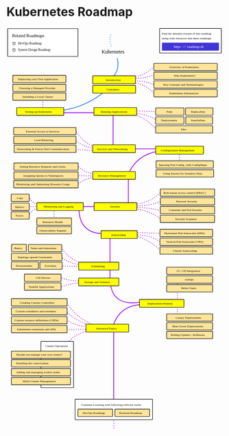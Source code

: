 # Kubernetes Roadmap

<link href="style/main.css" rel="stylesheet">

<svg xmlns="http://www.w3.org/2000/svg" xmlns:xlink="http://www.w3.org/1999/xlink" viewBox="257 -5 1214 2258" style="font-family: balsamiq"><path d="M859.6666666666666 1685.1220866353638Q859.6666666666666 1893.9330877045131 859.6666666666666 2102.7440887736625" fill="none" stroke="rgb(153,0,255)" stroke-width="4" stroke-linecap="round" stroke-linejoin="round" stroke-dasharray="undefined"></path><path d="M603.1431249399399 1763.820116349785Q647.987659055645 1709.0665446734433 724.2435698431351 1699.3380612714602" fill="none" stroke="rgb(153,0,255)" stroke-width="4" stroke-linecap="round" stroke-linejoin="round" stroke-dasharray="0.8 12"></path><path d="M585.0566948569951 1632.4969066170993Q648.4478756821829 1673.6988196485268 725.0299363684804 1678.1061650871338" fill="none" stroke="rgb(153,0,255)" stroke-width="4" stroke-linecap="round" stroke-linejoin="round" stroke-dasharray="0.8 12"></path><path d="M591.3476270597585 1589.4147244235758Q660.0220126839224 1654.9244398415528 754.9118643316066 1676.533432036443" fill="none" stroke="rgb(153,0,255)" stroke-width="4" stroke-linecap="round" stroke-linejoin="round" stroke-dasharray="0.8 12"></path><path d="M591.3476270597585 1533.4147244235758Q650.6126734170231 1634.4219894366681 761.20279653437 1670.2424998336796" fill="none" stroke="rgb(153,0,255)" stroke-width="4" stroke-linecap="round" stroke-linejoin="round" stroke-dasharray="0.8 12"></path><path d="M584.6294279076859 1692.8334955940422Q652.8601684992975 1691.1591720394454 721.090909090909 1689.4848484848485" fill="none" stroke="rgb(153,0,255)" stroke-width="4" stroke-linecap="round" stroke-linejoin="round" stroke-dasharray="0.8 12"></path><path d="M1217 1437Q1217 1538.2871026726039 1217 1639.574205345208" fill="none" stroke="rgb(153,0,255)" stroke-width="4" stroke-linecap="round" stroke-linejoin="round" stroke-dasharray="0.8 12"></path><path d="M556.7474999445599 1456.3508049397244Q602.0237539011617 1434.2292324907346 677.8479448477551 1429.61434307798" fill="none" stroke="rgb(153,0,255)" stroke-width="4" stroke-linecap="round" stroke-linejoin="round" stroke-dasharray="0.8 12"></path><path d="M838.6666666666666 1413.8870125710714Q838.6666666666666 1287.7412286816932 838.6666666666666 1161.595444792315" fill="none" stroke="rgb(153,0,255)" stroke-width="4" stroke-linecap="round" stroke-linejoin="round" stroke-dasharray="undefined"></path><path d="M566.183898248705 1231.4499786909332Q599.3161248588119 1289.6099316373961 680.9934109491368 1321.0957625803114" fill="none" stroke="rgb(153,0,255)" stroke-width="4" stroke-linecap="round" stroke-linejoin="round" stroke-dasharray="0.8 12"></path><path d="M1009.8400846449055 1538.1329235756484Q857.1243088874879 1560.9562841943869 841.6714723684374 1436.6374892530664" fill="none" stroke="rgb(153,0,255)" stroke-width="4" stroke-linecap="round" stroke-linejoin="round" stroke-dasharray="undefined"></path><path d="M562.8787878787879 1282.4242424242423Q606.4533097420031 1322.9211427882055 684.090909090909 1327.8787878787878" fill="none" stroke="rgb(153,0,255)" stroke-width="4" stroke-linecap="round" stroke-linejoin="round" stroke-dasharray="0.8 12"></path><path d="M549.2424242424242 1333.9393939393938Q616.6666666666666 1336.212121212121 684.090909090909 1338.4848484848485" fill="none" stroke="rgb(153,0,255)" stroke-width="4" stroke-linecap="round" stroke-linejoin="round" stroke-dasharray="0.8 12"></path><path d="M961.454753289597 1160.342397311275Q1057.8429728334936 1182.9668487158867 1128 1250.8484848484848" fill="none" stroke="rgb(153,0,255)" stroke-width="4" stroke-linecap="round" stroke-linejoin="round" stroke-dasharray="0.8 12"></path><path d="M982.8528607552747 1160.342397311275Q1065.4819868137197 1158.91461994723 1126.4848484848485 1202.3636363636363" fill="none" stroke="rgb(153,0,255)" stroke-width="4" stroke-linecap="round" stroke-linejoin="round" stroke-dasharray="0.8 12"></path><path d="M970.5077987558452 1146.351327045255Q1053.2453146123914 1149.096829830679 1135.982830468938 1151.8423326161032" fill="none" stroke="rgb(153,0,255)" stroke-width="4" stroke-linecap="round" stroke-linejoin="round" stroke-dasharray="0.8 12"></path><path d="M524 1004Q524 1046.6969696969695 524 1089.3939393939393" fill="none" stroke="rgb(153,0,255)" stroke-width="4" stroke-linecap="round" stroke-linejoin="round" stroke-dasharray="0.8 12"></path><path d="M381.06060606060606 1053.030303030303Q401.92734548519087 1010.7672458462241 441.66666666666663 1013.6363636363636" fill="none" stroke="rgb(153,0,255)" stroke-width="4" stroke-linecap="round" stroke-linejoin="round" stroke-dasharray="0.8 12"></path><path d="M383.60606060606057 945.4545454545454Q399.6536354211488 986.9219275514125 450.27272727272725 993.9393939393939" fill="none" stroke="rgb(153,0,255)" stroke-width="4" stroke-linecap="round" stroke-linejoin="round" stroke-dasharray="0.8 12"></path><path d="M381.06060606060606 1001.3513270452548Q411.3636363636364 1001.3513270452548 441.66666666666663 1001.3513270452548" fill="none" stroke="rgb(153,0,255)" stroke-width="4" stroke-linecap="round" stroke-linejoin="round" stroke-dasharray="0.8 12"></path><path d="M981.1515151515151 1005.4545454545454Q1075.52268083384 1008.0340688080435 1133.7575757575758 1027.5757575757575" fill="none" stroke="rgb(153,0,255)" stroke-width="4" stroke-linecap="round" stroke-linejoin="round" stroke-dasharray="0.8 12"></path><path d="M971.6363636363636 1013.9393939393939Q1070.006250755701 1021.9104927890405 1129.2121212121212 1077.5757575757575" fill="none" stroke="rgb(153,0,255)" stroke-width="4" stroke-linecap="round" stroke-linejoin="round" stroke-dasharray="0.8 12"></path><path d="M980.7272727272726 997.2727272727273Q1070.6460638675592 997.8208505660745 1132.2424242424242 968.4848484848484" fill="none" stroke="rgb(153,0,255)" stroke-width="4" stroke-linecap="round" stroke-linejoin="round" stroke-dasharray="0.8 12"></path><path d="M651.1664956385931 881.8947814947875Q691.6134435999418 843.5063134340171 755.177341961068 836.4815950722984" fill="none" stroke="rgb(153,0,255)" stroke-width="4" stroke-linecap="round" stroke-linejoin="round" stroke-dasharray="0.8 12"></path><path d="M654.5454545454545 768.9393939393939Q690.3562622627692 810.6715322056164 750.782517468569 818.9022971023027" fill="none" stroke="rgb(153,0,255)" stroke-width="4" stroke-linecap="round" stroke-linejoin="round" stroke-dasharray="0.8 12"></path><path d="M615.5077987558452 827.3513270452548Q699.991985333453 828.2891658175279 784.476171911061 829.2270045898009" fill="none" stroke="rgb(153,0,255)" stroke-width="4" stroke-linecap="round" stroke-linejoin="round" stroke-dasharray="0.8 12"></path><path d="M937.8132098899964 828.7651622283689Q983.9869597797716 707.2034453399501 1121.0139299615305 689.1836612214857" fill="none" stroke="rgb(153,0,255)" stroke-width="4" stroke-linecap="round" stroke-linejoin="round" stroke-dasharray="undefined"></path><path d="M1229 686Q1229 733.0300887221613 1229 780.0601774443226" fill="none" stroke="rgb(153,0,255)" stroke-width="4" stroke-linecap="round" stroke-linejoin="round" stroke-dasharray="0.8 12"></path><path d="M640.2972157037447 626.3061454377246Q703.4496212232617 679.011304744887 776.0928976974695 672.3943769022615" fill="none" stroke="rgb(153,0,255)" stroke-width="4" stroke-linecap="round" stroke-linejoin="round" stroke-dasharray="0.8 12"></path><path d="M642.7662281036306 571.9878726402346Q693.9216913933145 654.471742134613 777.7389059640601 674.040385168852" fill="none" stroke="rgb(153,0,255)" stroke-width="4" stroke-linecap="round" stroke-linejoin="round" stroke-dasharray="0.8 12"></path><path d="M856 463.20845130157693Q856 574.3854471682816 856 685.5624430349862" fill="none" stroke="rgb(153,0,255)" stroke-width="4" stroke-linecap="round" stroke-linejoin="round" stroke-dasharray="undefined"></path><path d="M967.8528607552747 477.34239731127496Q1052.295399731389 479.2477413105289 1112.8255386157043 526.1028933067112" fill="none" stroke="rgb(153,0,255)" stroke-width="4" stroke-linecap="round" stroke-linejoin="round" stroke-dasharray="0.8 12"></path><path d="M946.454753289597 477.34239731127496Q1047.5067566439768 499.5016401695336 1102.8255386157043 576.1028933067112" fill="none" stroke="rgb(153,0,255)" stroke-width="4" stroke-linecap="round" stroke-linejoin="round" stroke-dasharray="0.8 12"></path><path d="M955.5077987558452 463.35132704525483Q1038.2453146123914 466.0968298306791 1120.982830468938 468.84233261610336" fill="none" stroke="rgb(153,0,255)" stroke-width="4" stroke-linecap="round" stroke-linejoin="round" stroke-dasharray="0.8 12"></path><path d="M557 474.5615987107958Q656.0721721754126 474.5615987107958 755.1443443508251 474.5615987107958" fill="none" stroke="rgb(153,0,255)" stroke-width="4" stroke-linecap="round" stroke-linejoin="round" stroke-dasharray="undefined"></path><path d="M558.3202329952506 1398.159682064163Q609.8965165360897 1420.4443659732042 680.9934109491368 1418.605211723144" fill="none" stroke="rgb(153,0,255)" stroke-width="4" stroke-linecap="round" stroke-linejoin="round" stroke-dasharray="0.8 12"></path><path d="M663.6363636363636 1010.6060606060605Q666.6325162938567 1156.391409571443 806.8120550044046 1152.8133261563908" fill="none" stroke="rgb(153,0,255)" stroke-width="4" stroke-linecap="round" stroke-linejoin="round" stroke-dasharray="undefined"></path><path d="M524.6666666666666 1001Q647.1440539325488 1001 769.6214411984311 1001" fill="none" stroke="rgb(153,0,255)" stroke-width="4" stroke-linecap="round" stroke-linejoin="round" stroke-dasharray="undefined"></path><path d="M968.6060606060605 989.6969696969696Q1066.8439540520403 981.2839120034728 1124.6666666666665 920" fill="none" stroke="rgb(153,0,255)" stroke-width="4" stroke-linecap="round" stroke-linejoin="round" stroke-dasharray="0.8 12"></path><path d="M942 837Q942 918.8787878787879 942 1000.7575757575758" fill="none" stroke="rgb(153,0,255)" stroke-width="4" stroke-linecap="round" stroke-linejoin="round" stroke-dasharray="undefined"></path><path d="M608 681Q691.2234447154394 684.1042256507884 774.4468894308789 687.2084513015769" fill="none" stroke="rgb(153,0,255)" stroke-width="4" stroke-linecap="round" stroke-linejoin="round" stroke-dasharray="0.8 12"></path><path d="M956.1332818971498 677.2084513015769Q1045.9888731703309 677.2084513015769 1135.844464443512 677.2084513015769" fill="none" stroke="rgb(153,0,255)" stroke-width="4" stroke-linecap="round" stroke-linejoin="round" stroke-dasharray="undefined"></path><path d="M968 296Q1033.4286212425625 293.76851221814746 1096 319.66666666666663" fill="none" stroke="rgb(153,0,255)" stroke-width="4" stroke-linecap="round" stroke-linejoin="round" stroke-dasharray="0.8 12"></path><path d="M972 305.33333333333337Q1043.5003076923078 316.2913136094674 1096 374.66666666666663" fill="none" stroke="rgb(153,0,255)" stroke-width="4" stroke-linecap="round" stroke-linejoin="round" stroke-dasharray="0.8 12"></path><path d="M973.3333333333334 282.6666666666667Q1035.193100115472 283.13821911643515 1094.6666666666667 260" fill="none" stroke="rgb(153,0,255)" stroke-width="4" stroke-linecap="round" stroke-linejoin="round" stroke-dasharray="0.8 12"></path><path d="M972.6666666666666 276Q1037.6514054044533 262.98981125477604 1092 212" fill="none" stroke="rgb(153,0,255)" stroke-width="4" stroke-linecap="round" stroke-linejoin="round" stroke-dasharray="0.8 12"></path><path d="M461 365Q461 412.33033505438243 461 459.66067010876486" fill="none" stroke="rgb(153,0,255)" stroke-width="4" stroke-linecap="round" stroke-linejoin="round" stroke-dasharray="0.8 12"></path><path d="M822.9819203652737 341.73578940769187Q719.664071108144 439.1793853195802 564.580835440577 462.9526866419461" fill="none" stroke="rgb(43,120,228)" stroke-width="4" stroke-linecap="round" stroke-linejoin="round" stroke-dasharray="undefined"></path><path d="M879.2586937189001 169.8334607512085Q895.6893885107856 228.37959313174804 851.8092779606372 281.0687731836844" fill="none" stroke="rgb(43,120,228)" stroke-width="4" stroke-linecap="round" stroke-linejoin="round" stroke-dasharray="undefined"></path><text x="792" y="141" fill="rgb(0,0,0)" font-style="normal" font-weight="normal" font-size="28px"><tspan>Kubernetes</tspan></text><rect x="1117.35" y="1.35" width="347.3" height="138.3" rx="2" fill="rgb(255,255,255)" fill-opacity="1" stroke="rgb(0,0,0)" stroke-width="2.7"></rect><text x="1130" y="35.5" fill="rgb(0,0,0)" font-style="normal" font-weight="normal" font-size="17px"><tspan>Find the detailed version of this roadmap</tspan></text><text x="1130" y="63.5" fill="rgb(0,0,0)" font-style="normal" font-weight="normal" font-size="17px"><tspan>along with resources and other roadmaps</tspan></text><g class="clickable-group" data-group-id="ext_link:roadmap.sh"><rect x="1132.35" y="82.35" width="317.3" height="42.3" rx="2" fill="rgb(65,53,214)" fill-opacity="1" stroke="rgb(65,53,214)" stroke-width="2.7"></rect><text x="1272" y="110.5" fill="rgb(255,255,255)" font-style="normal" font-weight="normal" font-size="20px"><tspan>roadmap.sh</tspan></text><text x="1197" y="110.5" fill="rgb(255,255,255)" font-style="normal" font-weight="normal" font-size="20px"><tspan>https</tspan></text><text x="1244" y="108" fill="rgb(255,255,255)" font-style="normal" font-weight="normal" font-size="20px"><tspan>:</tspan></text><text x="1251" y="111.5" fill="rgb(255,255,255)" font-style="normal" font-weight="normal" font-size="20px"><tspan>/</tspan></text><text x="1259" y="111.5" fill="rgb(255,255,255)" font-style="normal" font-weight="normal" font-size="20px"><tspan>/</tspan></text></g><path d="M842.8135525490823 36.6951290717367Q831.7438721087574 68.7754958839657 848 102" fill="none" stroke="rgb(43,120,228)" stroke-width="4" stroke-linecap="round" stroke-linejoin="round" stroke-dasharray="0.8 12"></path><g class="clickable-group done" data-group-id="101-containers"><rect x="741.35" y="320.35" width="241.3" height="44.3" rx="2" fill="rgb(255,255,0)" fill-opacity="1" stroke="rgb(0,0,0)" stroke-width="2.7"></rect><text x="819" y="348.5" fill="rgb(0,0,0)" font-style="normal" font-weight="normal" font-size="17px"><tspan>Containers</tspan></text></g><rect x="263.35" y="2.35" width="395.3" height="156.3" rx="2" fill="rgb(255,255,255)" fill-opacity="1" stroke="rgb(0,0,0)" stroke-width="2.7"></rect><g class="clickable-group" data-group-id="ext_link:roadmap.sh/devops"><text x="322" y="92.5" fill="rgb(0,0,0)" font-style="normal" font-weight="normal" font-size="18px"><tspan>DevOps Roadmap</tspan></text><g><circle cx="299" cy="86" r="10" fill="rgb(255,255,255)"></circle><circle cx="299" cy="86" r="10" fill="rgb(153,153,153)"></circle><path d="M293.5 86L297.5 90 304 83.5" fill="none" stroke="#fff" stroke-width="3.5" stroke-linecap="round" stroke-linejoin="round"></path></g></g><g class="clickable-group" data-group-id="ext_link:roadmap.sh/system-design"><text x="322" y="128.5" fill="rgb(0,0,0)" font-style="normal" font-weight="normal" font-size="18px"><tspan>System Design Roadmap</tspan></text><g><circle cx="299" cy="122" r="10" fill="rgb(255,255,255)"></circle><circle cx="299" cy="122" r="10" fill="rgb(153,153,153)"></circle><path d="M293.5 122L297.5 126 304 119.5" fill="none" stroke="#fff" stroke-width="3.5" stroke-linecap="round" stroke-linejoin="round"></path></g></g><text x="289" y="49.5" fill="rgb(0,0,0)" font-style="normal" font-weight="normal" font-size="24px"><tspan>Related Roadmaps</tspan></text><g class="clickable-group" data-group-id="100-kubernetes-introduction"><rect x="741.35" y="267.35" width="240.3" height="44.3" rx="2" fill="rgb(255,255,0)" fill-opacity="1" stroke="rgb(0,0,0)" stroke-width="2.7"></rect><text x="815" y="295.5" fill="rgb(0,0,0)" font-style="normal" font-weight="normal" font-size="17px"><tspan>Introduction</tspan></text></g><g class="clickable-group" data-group-id="100-setting-up-kubernetes:installing-a-local-cluster"><rect x="292.35" y="363.35" width="298.3" height="41.3" rx="2" fill="rgb(255,229,153)" fill-opacity="1" stroke="rgb(0,0,0)" stroke-width="2.7"></rect><text x="347" y="389.5" fill="rgb(0,0,0)" font-style="normal" font-weight="normal" font-size="17px"><tspan>Installing a Local Cluster</tspan></text></g><g class="clickable-group" data-group-id="101-setting-up-kubernetes:choosing-a-managed-provider"><rect x="292.35" y="314.35" width="298.3" height="41.3" rx="2" fill="rgb(255,229,153)" fill-opacity="1" stroke="rgb(0,0,0)" stroke-width="2.7"></rect><text x="325" y="341" fill="rgb(0,0,0)" font-style="normal" font-weight="normal" font-size="17px"><tspan>Choosing a Managed Provider</tspan></text></g><g class="clickable-group" data-group-id="102-setting-up-kubernetes:deploying-your-first-application"><rect x="292.35" y="264.35" width="298.3" height="41.3" rx="2" fill="rgb(255,229,153)" fill-opacity="1" stroke="rgb(0,0,0)" stroke-width="2.7"></rect><text x="321" y="291" fill="rgb(0,0,0)" font-style="normal" font-weight="normal" font-size="17px"><tspan>Deploying your First Application</tspan></text></g><g class="clickable-group done" data-group-id="100-kubernetes-introduction:kubernetes-overview"><rect x="1085.35" y="197.35" width="356.3" height="41.3" rx="2" fill="rgb(255,229,153)" fill-opacity="1" stroke="rgb(0,0,0)" stroke-width="2.7"></rect><text x="1172" y="223.5" fill="rgb(0,0,0)" font-style="normal" font-weight="normal" font-size="17px"><tspan>Overview of Kubernetes</tspan></text></g><g class="clickable-group done" data-group-id="101-kubernetes-introduction:why-kubernetes"><rect x="1085.35" y="246.35" width="356.3" height="41.3" rx="2" fill="rgb(255,229,153)" fill-opacity="1" stroke="rgb(0,0,0)" stroke-width="2.7"></rect><text x="1197" y="273" fill="rgb(0,0,0)" font-style="normal" font-weight="normal" font-size="17px"><tspan>Why Kubernetes?</tspan></text></g><g class="clickable-group done" data-group-id="102-kubernetes-introduction:key-concepts-terminologies"><rect x="1085.35" y="295.35" width="356.3" height="41.3" rx="2" fill="rgb(255,229,153)" fill-opacity="1" stroke="rgb(0,0,0)" stroke-width="2.7"></rect><text x="1138" y="321.5" fill="rgb(0,0,0)" font-style="normal" font-weight="normal" font-size="17px"><tspan>Key Concepts and Terminologies</tspan></text></g><g class="clickable-group" data-group-id="103-kubernetes-introduction:kubernetes-alternatives"><rect x="1085.35" y="344.35" width="356.3" height="41.3" rx="2" fill="rgb(255,229,153)" fill-opacity="1" stroke="rgb(0,0,0)" stroke-width="2.7"></rect><text x="1172" y="371" fill="rgb(0,0,0)" font-style="normal" font-weight="normal" font-size="17px"><tspan>Kubernetes Alternatives</tspan></text></g><g class="clickable-group done" data-group-id="104-services-and-networking"><rect x="741.35" y="654.35" width="240.3" height="44.3" rx="2" fill="rgb(255,255,0)" fill-opacity="1" stroke="rgb(0,0,0)" stroke-width="2.7"></rect><text x="766" y="683" fill="rgb(0,0,0)" font-style="normal" font-weight="normal" font-size="17px"><tspan>Services and Networking</tspan></text></g><g class="clickable-group done" data-group-id="100-services-and-networking:networking-and-pod-to-pod-communication"><rect x="299.35" y="656.35" width="348.3" height="41.3" rx="2" fill="rgb(255,229,153)" fill-opacity="1" stroke="rgb(0,0,0)" stroke-width="2.7"></rect><text x="315" y="683" fill="rgb(0,0,0)" font-style="normal" font-weight="normal" font-size="17px"><tspan>Networking &amp; Pod-to-Pod Communication</tspan></text></g><g class="clickable-group done" data-group-id="101-services-and-networking:load-balancing"><rect x="297.35" y="607.35" width="350.3" height="41.3" rx="2" fill="rgb(255,229,153)" fill-opacity="1" stroke="rgb(0,0,0)" stroke-width="2.7"></rect><text x="413" y="633.5" fill="rgb(0,0,0)" font-style="normal" font-weight="normal" font-size="17px"><tspan>Load Balancing</tspan></text></g><g class="clickable-group done" data-group-id="102-services-and-networking:external-access-to-services"><rect x="297.35" y="557.35" width="350.3" height="41.3" rx="2" fill="rgb(255,229,153)" fill-opacity="1" stroke="rgb(0,0,0)" stroke-width="2.7"></rect><text x="366" y="584" fill="rgb(0,0,0)" font-style="normal" font-weight="normal" font-size="17px"><tspan>External Access to Services</tspan></text></g><g class="clickable-group" data-group-id="105-configuration-management"><rect x="1095.35" y="662.35" width="269.3" height="44.3" rx="2" fill="rgb(255,255,0)" fill-opacity="1" stroke="rgb(0,0,0)" stroke-width="2.7"></rect><text x="1125" y="690.5" fill="rgb(0,0,0)" font-style="normal" font-weight="normal" font-size="17px"><tspan>Configuration Management</tspan></text></g><g class="clickable-group" data-group-id="100-configuration-management:config-maps"><rect x="1097.35" y="744.35" width="322.3" height="41.3" rx="2" fill="rgb(255,229,153)" fill-opacity="1" stroke="rgb(0,0,0)" stroke-width="2.7"></rect><text x="1114" y="772" fill="rgb(0,0,0)" font-style="normal" font-weight="normal" font-size="17px"><tspan>Injecting Pod Config. with ConfigMaps</tspan></text></g><g class="clickable-group" data-group-id="101-configuration-management:secrets"><rect x="1097.35" y="794.35" width="324.3" height="41.3" rx="2" fill="rgb(255,229,153)" fill-opacity="1" stroke="rgb(0,0,0)" stroke-width="2.7"></rect><text x="1136" y="820.5" fill="rgb(0,0,0)" font-style="normal" font-weight="normal" font-size="17px"><tspan>Using Secrets for Sensitive Data</tspan></text></g><g class="clickable-group" data-group-id="107-kubernetes-security"><rect x="749.35" y="979.35" width="240.3" height="44.3" rx="2" fill="rgb(255,255,0)" fill-opacity="1" stroke="rgb(0,0,0)" stroke-width="2.7"></rect><text x="839" y="1007.5" fill="rgb(0,0,0)" font-style="normal" font-weight="normal" font-size="17px"><tspan>Security</tspan></text></g><g class="clickable-group" data-group-id="100-kubernetes-security:role-based-acccess-control"><rect x="1121.35" y="902.35" width="305.3" height="41.3" rx="2" fill="rgb(255,229,153)" fill-opacity="1" stroke="rgb(0,0,0)" stroke-width="2.7"></rect><text x="1139" y="929" fill="rgb(0,0,0)" font-style="normal" font-weight="normal" font-size="17px"><tspan>Role-based access control (RBAC)</tspan></text></g><g class="clickable-group" data-group-id="101-kubernetes-security:network-security"><rect x="1121.35" y="951.35" width="305.3" height="41.3" rx="2" fill="rgb(255,229,153)" fill-opacity="1" stroke="rgb(0,0,0)" stroke-width="2.7"></rect><text x="1209" y="978" fill="rgb(0,0,0)" font-style="normal" font-weight="normal" font-size="17px"><tspan>Network Security</tspan></text></g><g class="clickable-group" data-group-id="102-kubernetes-security:container-and-pod-security"><rect x="1121.35" y="1000.35" width="305.3" height="41.3" rx="2" fill="rgb(255,229,153)" fill-opacity="1" stroke="rgb(0,0,0)" stroke-width="2.7"></rect><text x="1169" y="1027" fill="rgb(0,0,0)" font-style="normal" font-weight="normal" font-size="17px"><tspan>Container and Pod Security</tspan></text></g><g class="clickable-group done" data-group-id="108-monitoring-and-logging"><rect x="427.35" y="979.35" width="261.3" height="44.3" rx="2" fill="rgb(255,255,0)" fill-opacity="1" stroke="rgb(0,0,0)" stroke-width="2.7"></rect><text x="466" y="1007.5" fill="rgb(0,0,0)" font-style="normal" font-weight="normal" font-size="17px"><tspan>Monitoring and Logging</tspan></text></g><g class="clickable-group done" data-group-id="100-monitoring-and-logging:logs"><rect x="283.35" y="931.35" width="101.3" height="41.3" rx="2" fill="rgb(255,229,153)" fill-opacity="1" stroke="rgb(0,0,0)" stroke-width="2.7"></rect><text x="315" y="958.5" fill="rgb(0,0,0)" font-style="normal" font-weight="normal" font-size="17px"><tspan>Logs</tspan></text></g><g class="clickable-group done" data-group-id="110-scheduling"><rect x="662.35" y="1313.35" width="226.3" height="44.3" rx="2" fill="rgb(255,255,0)" fill-opacity="1" stroke="rgb(0,0,0)" stroke-width="2.7"></rect><text x="733" y="1341.5" fill="rgb(0,0,0)" font-style="normal" font-weight="normal" font-size="17px"><tspan>Scheduling</tspan></text></g><g class="clickable-group" data-group-id="101-storage-and-volumes:stateful-applications"><rect x="357.35" y="1429.35" width="206.3" height="41.3" rx="2" fill="rgb(255,229,153)" fill-opacity="1" stroke="rgb(0,0,0)" stroke-width="2.7"></rect><text x="382" y="1456" fill="rgb(0,0,0)" font-style="normal" font-weight="normal" font-size="17px"><tspan>Stateful Applications</tspan></text></g><path d="M1024.6355825250869 1550.7147879811753Q891.6483488739743 1552.9182924068634 854.7804130504753 1674.960698985752" fill="none" stroke="rgb(153,0,255)" stroke-width="4" stroke-linecap="round" stroke-linejoin="round" stroke-dasharray="undefined"></path><g class="clickable-group" data-group-id="113-kubernetes-advanced-topics"><rect x="703.35" y="1661.35" width="240.3" height="44.3" rx="2" fill="rgb(255,255,0)" fill-opacity="1" stroke="rgb(0,0,0)" stroke-width="2.7"></rect><text x="759" y="1690" fill="rgb(0,0,0)" font-style="normal" font-weight="normal" font-size="17px"><tspan>Advanced Topics</tspan></text></g><g class="clickable-group" data-group-id="100-kubernetes-advanced-topics:custom-controllers"><rect x="284.35" y="1518.35" width="313.3" height="41.3" rx="2" fill="rgb(255,229,153)" fill-opacity="1" stroke="rgb(0,0,0)" stroke-width="2.7"></rect><text x="331" y="1545.5" fill="rgb(0,0,0)" font-style="normal" font-weight="normal" font-size="17px"><tspan>Creating Custom Controllers</tspan></text></g><g class="clickable-group" data-group-id="101-kubernetes-advanced-topics:custom-schedulers-extenders"><rect x="284.35" y="1568.35" width="313.3" height="41.3" rx="2" fill="rgb(255,229,153)" fill-opacity="1" stroke="rgb(0,0,0)" stroke-width="2.7"></rect><text x="309" y="1595.5" fill="rgb(0,0,0)" font-style="normal" font-weight="normal" font-size="17px"><tspan>Custom schedulers and extenders</tspan></text></g><g class="clickable-group" data-group-id="102-kubernetes-advanced-topics:custom-resource-definitions"><rect x="284.35" y="1618.35" width="313.3" height="41.3" rx="2" fill="rgb(255,229,153)" fill-opacity="1" stroke="rgb(0,0,0)" stroke-width="2.7"></rect><text x="302" y="1646" fill="rgb(0,0,0)" font-style="normal" font-weight="normal" font-size="17px"><tspan>Custom resource definitions (CRDs)</tspan></text></g><g class="clickable-group" data-group-id="103-kubernetes-advanced-topics:kubernetes-extensions-and-apis"><rect x="284.35" y="1668.35" width="313.3" height="41.3" rx="2" fill="rgb(255,229,153)" fill-opacity="1" stroke="rgb(0,0,0)" stroke-width="2.7"></rect><text x="316" y="1696" fill="rgb(0,0,0)" font-style="normal" font-weight="normal" font-size="17px"><tspan>Kubernetes extensions and APIs</tspan></text></g><path d="M860 2167Q860 2207.5454545454545 860 2248.090909090909" fill="none" stroke="rgb(153,0,255)" stroke-width="4" stroke-linecap="round" stroke-linejoin="round" stroke-dasharray="0.8 12"></path><rect x="642.35" y="2082.35" width="435.3" height="115.3" rx="2" fill="rgb(255,255,255)" fill-opacity="1" stroke="rgb(0,0,0)" stroke-width="2.7"></rect><text x="678" y="2118.5" fill="rgb(0,0,0)" font-style="normal" font-weight="normal" font-size="17px"><tspan>Continue Learning with following relevant tracks</tspan></text><g class="clickable-group" data-group-id="ext_link:roadmap.sh/backend"><rect x="866.35" y="2138.35" width="195.3" height="41.3" rx="2" fill="rgb(255,229,153)" fill-opacity="1" stroke="rgb(0,0,0)" stroke-width="2.7"></rect><text x="890" y="2164.5" fill="rgb(0,0,0)" font-style="normal" font-weight="normal" font-size="17px"><tspan>Backend Roadmap</tspan></text></g><g class="clickable-group" data-group-id="ext_link:roadmap.sh/devops"><rect x="658.35" y="2138.35" width="195.3" height="41.3" rx="2" fill="rgb(255,229,153)" fill-opacity="1" stroke="rgb(0,0,0)" stroke-width="2.7"></rect><text x="685" y="2164.5" fill="rgb(0,0,0)" font-style="normal" font-weight="normal" font-size="17px"><tspan>DevOps Roadmap</tspan></text></g><g class="clickable-group" data-group-id="102-setting-up-kubernetes"><rect x="314.35" y="445.35" width="264.3" height="44.3" rx="2" fill="rgb(255,255,0)" fill-opacity="1" stroke="rgb(0,0,0)" stroke-width="2.7"></rect><text x="361" y="473.5" fill="rgb(0,0,0)" font-style="normal" font-weight="normal" font-size="17px"><tspan>Setting up Kubernetes</tspan></text></g><g class="clickable-group done" data-group-id="103-running-applications"><rect x="748.35" y="445.35" width="240.3" height="44.3" rx="2" fill="rgb(255,255,0)" fill-opacity="1" stroke="rgb(0,0,0)" stroke-width="2.7"></rect><text x="787" y="474" fill="rgb(0,0,0)" font-style="normal" font-weight="normal" font-size="17px"><tspan>Running Applications</tspan></text></g><g class="clickable-group done" data-group-id="100-running-applications:pods"><rect x="1095.35" y="447.35" width="159.3" height="41.3" rx="2" fill="rgb(255,229,153)" fill-opacity="1" stroke="rgb(0,0,0)" stroke-width="2.7"></rect><text x="1156" y="474" fill="rgb(0,0,0)" font-style="normal" font-weight="normal" font-size="17px"><tspan>Pods</tspan></text></g><g class="clickable-group done" data-group-id="101-running-applications:replicasets"><rect x="1263.35" y="447.35" width="154.3" height="41.3" rx="2" fill="rgb(255,229,153)" fill-opacity="1" stroke="rgb(0,0,0)" stroke-width="2.7"></rect><text x="1294" y="473.5" fill="rgb(0,0,0)" font-style="normal" font-weight="normal" font-size="17px"><tspan>ReplicaSets</tspan></text></g><g class="clickable-group done" data-group-id="102-running-applications:deployments"><rect x="1095.35" y="497.35" width="159.3" height="41.3" rx="2" fill="rgb(255,229,153)" fill-opacity="1" stroke="rgb(0,0,0)" stroke-width="2.7"></rect><text x="1126" y="523.5" fill="rgb(0,0,0)" font-style="normal" font-weight="normal" font-size="17px"><tspan>Deployments</tspan></text></g><g class="clickable-group done" data-group-id="103-running-applications:statefulsets"><rect x="1264.35" y="497.35" width="151.3" height="41.3" rx="2" fill="rgb(255,229,153)" fill-opacity="1" stroke="rgb(0,0,0)" stroke-width="2.7"></rect><text x="1293" y="523.5" fill="rgb(0,0,0)" font-style="normal" font-weight="normal" font-size="17px"><tspan>StatefulSets</tspan></text></g><g class="clickable-group done" data-group-id="104-running-applications:jobs"><rect x="1095.35" y="547.35" width="320.3" height="41.3" rx="2" fill="rgb(255,229,153)" fill-opacity="1" stroke="rgb(0,0,0)" stroke-width="2.7"></rect><text x="1237" y="573.5" fill="rgb(0,0,0)" font-style="normal" font-weight="normal" font-size="17px"><tspan>Jobs</tspan></text></g><g class="clickable-group" data-group-id="106-resource-management"><rect x="741.35" y="804.35" width="240.3" height="44.3" rx="2" fill="rgb(255,255,0)" fill-opacity="1" stroke="rgb(0,0,0)" stroke-width="2.7"></rect><text x="771" y="832.5" fill="rgb(0,0,0)" font-style="normal" font-weight="normal" font-size="17px"><tspan>Resource Management</tspan></text></g><g class="clickable-group" data-group-id="100-resource-management:setting-resource-requests-and-limits"><rect x="298.35" y="756.35" width="361.3" height="41.3" rx="2" fill="rgb(255,229,153)" fill-opacity="1" stroke="rgb(0,0,0)" stroke-width="2.7"></rect><text x="331" y="782.5" fill="rgb(0,0,0)" font-style="normal" font-weight="normal" font-size="17px"><tspan>Setting Resource Requests and Limits</tspan></text></g><g class="clickable-group" data-group-id="101-resource-management:assigning-quotas-to-namespaces"><rect x="298.35" y="806.35" width="361.3" height="41.3" rx="2" fill="rgb(255,229,153)" fill-opacity="1" stroke="rgb(0,0,0)" stroke-width="2.7"></rect><text x="349" y="833" fill="rgb(0,0,0)" font-style="normal" font-weight="normal" font-size="17px"><tspan>Assigning Quotas to Namespaces</tspan></text></g><g class="clickable-group" data-group-id="102-resource-management:monitoring-and-optimizing-resource-usage"><rect x="297.35" y="855.35" width="362.3" height="41.3" rx="2" fill="rgb(255,229,153)" fill-opacity="1" stroke="rgb(0,0,0)" stroke-width="2.7"></rect><text x="311" y="881.5" fill="rgb(0,0,0)" font-style="normal" font-weight="normal" font-size="17px"><tspan>Monitoring and Optimizing Resource Usage</tspan></text></g><g class="clickable-group" data-group-id="103-kubernetes-security:security-scanners"><rect x="1121.35" y="1049.35" width="305.3" height="41.3" rx="2" fill="rgb(255,229,153)" fill-opacity="1" stroke="rgb(0,0,0)" stroke-width="2.7"></rect><text x="1205" y="1075.5" fill="rgb(0,0,0)" font-style="normal" font-weight="normal" font-size="17px"><tspan>Security Scanners</tspan></text></g><g class="clickable-group done" data-group-id="101-monitoring-and-logging:metrics"><rect x="283.35" y="981.35" width="101.3" height="41.3" rx="2" fill="rgb(255,229,153)" fill-opacity="1" stroke="rgb(0,0,0)" stroke-width="2.7"></rect><text x="305" y="1008.5" fill="rgb(0,0,0)" font-style="normal" font-weight="normal" font-size="17px"><tspan>Metrics</tspan></text></g><g class="clickable-group done" data-group-id="102-monitoring-and-logging:traces"><rect x="283.35" y="1030.35" width="101.3" height="41.3" rx="2" fill="rgb(255,229,153)" fill-opacity="1" stroke="rgb(0,0,0)" stroke-width="2.7"></rect><text x="307" y="1057.5" fill="rgb(0,0,0)" font-style="normal" font-weight="normal" font-size="17px"><tspan>Traces</tspan></text></g><g class="clickable-group done" data-group-id="103-monitoring-and-logging:resource-health"><rect x="427.35" y="1065.35" width="195.3" height="41.3" rx="2" fill="rgb(255,229,153)" fill-opacity="1" stroke="rgb(0,0,0)" stroke-width="2.7"></rect><text x="460" y="1092.5" fill="rgb(0,0,0)" font-style="normal" font-weight="normal" font-size="17px"><tspan>Resource Health</tspan></text></g><g class="clickable-group done" data-group-id="104-monitoring-and-logging:observability-engines"><rect x="427.35" y="1113.35" width="195.3" height="41.3" rx="2" fill="rgb(255,229,153)" fill-opacity="1" stroke="rgb(0,0,0)" stroke-width="2.7"></rect><text x="442" y="1140.5" fill="rgb(0,0,0)" font-style="normal" font-weight="normal" font-size="17px"><tspan>Observability Engines</tspan></text></g><g class="clickable-group done" data-group-id="109-autoscaling"><rect x="788.35" y="1136.35" width="203.3" height="44.3" rx="2" fill="rgb(255,255,0)" fill-opacity="1" stroke="rgb(0,0,0)" stroke-width="2.7"></rect><text x="845" y="1165" fill="rgb(0,0,0)" font-style="normal" font-weight="normal" font-size="17px"><tspan>Autoscaling</tspan></text></g><g class="clickable-group done" data-group-id="100-autoscaling:horizontal-pod-autoscaler"><rect x="1119.35" y="1129.35" width="296.3" height="41.3" rx="2" fill="rgb(255,229,153)" fill-opacity="1" stroke="rgb(0,0,0)" stroke-width="2.7"></rect><text x="1144" y="1156" fill="rgb(0,0,0)" font-style="normal" font-weight="normal" font-size="17px"><tspan>Horizontal Pod Autoscaler (HPA)</tspan></text></g><g class="clickable-group done" data-group-id="101-autoscaling:vertical-pod-autoscaler"><rect x="1119.35" y="1178.35" width="296.3" height="41.3" rx="2" fill="rgb(255,229,153)" fill-opacity="1" stroke="rgb(0,0,0)" stroke-width="2.7"></rect><text x="1155" y="1205" fill="rgb(0,0,0)" font-style="normal" font-weight="normal" font-size="17px"><tspan>Vertical Pod Autoscaler (VPA)</tspan></text></g><g class="clickable-group done" data-group-id="102-autoscaling:cluster-autoscaling"><rect x="1119.35" y="1227.35" width="296.3" height="41.3" rx="2" fill="rgb(255,229,153)" fill-opacity="1" stroke="rgb(0,0,0)" stroke-width="2.7"></rect><text x="1193" y="1254" fill="rgb(0,0,0)" font-style="normal" font-weight="normal" font-size="17px"><tspan>Cluster Autoscaling</tspan></text></g><g class="clickable-group done" data-group-id="100-scheduling:scheduling-basics"><rect x="285.35" y="1213.35" width="83.3" height="41.3" rx="2" fill="rgb(255,229,153)" fill-opacity="1" stroke="rgb(0,0,0)" stroke-width="2.7"></rect><text x="301" y="1240.5" fill="rgb(0,0,0)" font-style="normal" font-weight="normal" font-size="17px"><tspan>Basics</tspan></text></g><g class="clickable-group done" data-group-id="101-scheduling:taints-and-tolerations"><rect x="379.35" y="1214.35" width="188.3" height="41.3" rx="2" fill="rgb(255,229,153)" fill-opacity="1" stroke="rgb(0,0,0)" stroke-width="2.7"></rect><text x="391" y="1241.5" fill="rgb(0,0,0)" font-style="normal" font-weight="normal" font-size="17px"><tspan>Taints and tolerations</tspan></text></g><g class="clickable-group done" data-group-id="102-scheduling:topology-spread-constraints"><rect x="284.35" y="1263.35" width="284.3" height="41.3" rx="2" fill="rgb(255,229,153)" fill-opacity="1" stroke="rgb(0,0,0)" stroke-width="2.7"></rect><text x="318" y="1290.5" fill="rgb(0,0,0)" font-style="normal" font-weight="normal" font-size="17px"><tspan>Topology spread Constraints</tspan></text></g><g class="clickable-group done" data-group-id="103-scheduling:pod-priorities"><rect x="284.35" y="1311.35" width="152.3" height="41.3" rx="2" fill="rgb(255,229,153)" fill-opacity="1" stroke="rgb(0,0,0)" stroke-width="2.7"></rect><text x="310" y="1338" fill="rgb(0,0,0)" font-style="normal" font-weight="normal" font-size="17px"><tspan>Pod priorities</tspan></text></g><g class="clickable-group done" data-group-id="104-scheduling:evictions"><rect x="444.35" y="1312.35" width="125.3" height="41.3" rx="2" fill="rgb(255,229,153)" fill-opacity="1" stroke="rgb(0,0,0)" stroke-width="2.7"></rect><text x="472" y="1338.5" fill="rgb(0,0,0)" font-style="normal" font-weight="normal" font-size="17px"><tspan>Evictions</tspan></text></g><g class="clickable-group" data-group-id="111-storage-and-volumes"><rect x="662.35" y="1402.35" width="226.3" height="44.3" rx="2" fill="rgb(255,255,0)" fill-opacity="1" stroke="rgb(0,0,0)" stroke-width="2.7"></rect><text x="694" y="1431" fill="rgb(0,0,0)" font-style="normal" font-weight="normal" font-size="17px"><tspan>Storage and Volumes</tspan></text></g><g class="clickable-group" data-group-id="100-storage-and-volumes:csi-drivers"><rect x="357.35" y="1380.35" width="206.3" height="41.3" rx="2" fill="rgb(255,229,153)" fill-opacity="1" stroke="rgb(0,0,0)" stroke-width="2.7"></rect><text x="422" y="1406.5" fill="rgb(0,0,0)" font-style="normal" font-weight="normal" font-size="17px"><tspan>CSI Drivers</tspan></text></g><g class="clickable-group done" data-group-id="112-deployment-patterns"><rect x="1004.35" y="1522.35" width="250.3" height="44.3" rx="2" fill="rgb(255,255,0)" fill-opacity="1" stroke="rgb(0,0,0)" stroke-width="2.7"></rect><text x="1049" y="1551" fill="rgb(0,0,0)" font-style="normal" font-weight="normal" font-size="17px"><tspan>Deployment Patterns</tspan></text></g><g class="clickable-group done" data-group-id="102-deployment-patterns:helm-charts"><rect x="1157.35" y="1439.35" width="258.3" height="41.3" rx="2" fill="rgb(255,229,153)" fill-opacity="1" stroke="rgb(0,0,0)" stroke-width="2.7"></rect><text x="1238" y="1465.5" fill="rgb(0,0,0)" font-style="normal" font-weight="normal" font-size="17px"><tspan>Helm Charts</tspan></text></g><g class="clickable-group done" data-group-id="101-deployment-patterns:gitops"><rect x="1157.35" y="1390.35" width="258.3" height="41.3" rx="2" fill="rgb(255,229,153)" fill-opacity="1" stroke="rgb(0,0,0)" stroke-width="2.7"></rect><text x="1260" y="1417" fill="rgb(0,0,0)" font-style="normal" font-weight="normal" font-size="17px"><tspan>GitOps</tspan></text></g><g class="clickable-group done" data-group-id="100-deployment-patterns:ci-cd-integration"><rect x="1157.35" y="1341.35" width="258.3" height="41.3" rx="2" fill="rgb(255,229,153)" fill-opacity="1" stroke="rgb(0,0,0)" stroke-width="2.7"></rect><text x="1213" y="1368" fill="rgb(0,0,0)" font-style="normal" font-weight="normal" font-size="17px"><tspan>CI / CD Integration</tspan></text></g><g class="clickable-group done" data-group-id="103-deployment-patterns:canary-deployments"><rect x="1157.35" y="1603.35" width="258.3" height="41.3" rx="2" fill="rgb(255,229,153)" fill-opacity="1" stroke="rgb(0,0,0)" stroke-width="2.7"></rect><text x="1207" y="1629.5" fill="rgb(0,0,0)" font-style="normal" font-weight="normal" font-size="17px"><tspan>Canary Deployments</tspan></text></g><g class="clickable-group done" data-group-id="104-deployment-patterns:blue-green-deployments"><rect x="1157.35" y="1652.35" width="258.3" height="41.3" rx="2" fill="rgb(255,229,153)" fill-opacity="1" stroke="rgb(0,0,0)" stroke-width="2.7"></rect><text x="1189" y="1679" fill="rgb(0,0,0)" font-style="normal" font-weight="normal" font-size="17px"><tspan>Blue-Green Deployments</tspan></text></g><g class="clickable-group done" data-group-id="105-deployment-patterns:rolling-updates-rollbacks"><rect x="1157.35" y="1701.35" width="258.3" height="41.3" rx="2" fill="rgb(255,229,153)" fill-opacity="1" stroke="rgb(0,0,0)" stroke-width="2.7"></rect><text x="1180" y="1728" fill="rgb(0,0,0)" font-style="normal" font-weight="normal" font-size="17px"><tspan>Rolling Updates / Rollbacks</tspan></text></g><rect x="450.35" y="1758.35" width="183.3" height="259.3" rx="2" fill="rgb(255,255,255)" fill-opacity="1" stroke="rgb(0,0,0)" stroke-width="2.7"></rect><text x="475" y="1788.5" fill="rgb(0,0,0)" font-style="normal" font-weight="normal" font-size="17px"><tspan>Cluster Operations</tspan></text><g class="clickable-group" data-group-id="104-kubernetes-advanced-topics:own-cluster"><rect x="284.35" y="1812.35" width="332.3" height="41.3" rx="2" fill="rgb(255,229,153)" fill-opacity="1" stroke="rgb(0,0,0)" stroke-width="2.7"></rect><text x="311" y="1838.5" fill="rgb(0,0,0)" font-style="normal" font-weight="normal" font-size="17px"><tspan>Should you manage your own cluster?</tspan></text></g><g class="clickable-group" data-group-id="105-kubernetes-advanced-topics:control-plane-installation"><rect x="284.35" y="1860.35" width="332.3" height="41.3" rx="2" fill="rgb(255,229,153)" fill-opacity="1" stroke="rgb(0,0,0)" stroke-width="2.7"></rect><text x="311" y="1886.5" fill="rgb(0,0,0)" font-style="normal" font-weight="normal" font-size="17px"><tspan>Installing the control plane</tspan></text></g><g class="clickable-group" data-group-id="106-kubernetes-advanced-topics:managing-worker-nodes"><rect x="284.35" y="1910.35" width="332.3" height="41.3" rx="2" fill="rgb(255,229,153)" fill-opacity="1" stroke="rgb(0,0,0)" stroke-width="2.7"></rect><text x="311" y="1937" fill="rgb(0,0,0)" font-style="normal" font-weight="normal" font-size="17px"><tspan>Adding and managing worker nodes</tspan></text></g><g class="clickable-group" data-group-id="107-kubernetes-advanced-topics:multi-cluster-management"><rect x="284.35" y="1960.35" width="332.3" height="41.3" rx="2" fill="rgb(255,229,153)" fill-opacity="1" stroke="rgb(0,0,0)" stroke-width="2.7"></rect><text x="348" y="1986.5" fill="rgb(0,0,0)" font-style="normal" font-weight="normal" font-size="17px"><tspan>Multi-Cluster Management</tspan></text></g></svg>